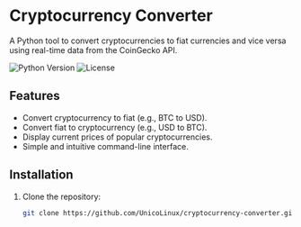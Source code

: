 # Cryptocurrency Converter

A Python tool to convert cryptocurrencies to fiat currencies and vice versa using real-time data from the CoinGecko API.

![Python Version](https://img.shields.io/badge/python-3.9%20%7C%203.10-blue)
![License](https://img.shields.io/badge/license-MIT-green)

## Features

- Convert cryptocurrency to fiat (e.g., BTC to USD).
- Convert fiat to cryptocurrency (e.g., USD to BTC).
- Display current prices of popular cryptocurrencies.
- Simple and intuitive command-line interface.

## Installation

1. Clone the repository:
   ```bash
   git clone https://github.com/UnicoLinux/cryptocurrency-converter.git
